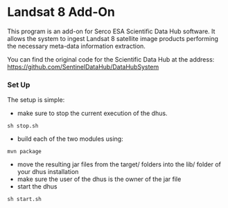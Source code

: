 # Landsat 8 Add-On #

This program is an add-on for Serco ESA Scientific Data Hub software. 
It allows the system to ingest Landsat 8 satellite image products performing the necessary meta-data information extraction.

You can find the original code for the Scientific Data Hub at the address: https://github.com/SentinelDataHub/DataHubSystem


### Set Up ###

The setup is simple:

* make sure to stop the current execution of the dhus.
```
sh stop.sh
```

* build each of the two modules using:
```
mvn package
```
* move the resulting jar files from the target/ folders into the lib/ folder of your dhus installation
* make sure the user of the dhus is the owner of the jar file
* start the dhus
```
sh start.sh
```
